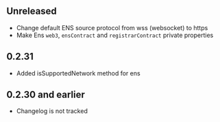 ## Unreleased

* Change default ENS source protocol from wss (websocket) to https
* Make Ens `web3`, `ensContract` and `registrarContract` private properties

## 0.2.31

* Added isSupportedNetwork method for ens
 
## 0.2.30 and earlier

* Changelog is not tracked
